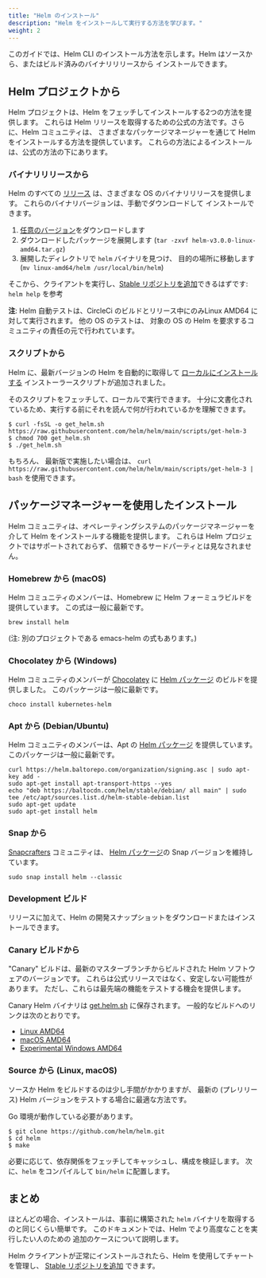 ```yaml
---
title: "Helm のインストール"
description: "Helm をインストールして実行する方法を学びます。"
weight: 2
---
```


このガイドでは、Helm CLI のインストール方法を示します。Helm はソースから、またはビルド済みのバイナリリリースから
インストールできます。

## Helm プロジェクトから

Helm プロジェクトは、Helm をフェッチしてインストールする2つの方法を提供します。
これらは Helm リリースを取得するための公式の方法です。さらに、Helm コミュニティは、
さまざまなパッケージマネージャーを通じて Helm をインストールする方法を提供しています。
これらの方法によるインストールは、公式の方法の下にあります。

### バイナリリリースから

Helm のすべての [リリース](https://github.com/helm/helm/releases) は、さまざまな OS のバイナリリリースを提供します。
これらのバイナリバージョンは、手動でダウンロードして
インストールできます。

1. [任意のバージョン](https://github.com/helm/helm/releases)をダウンロードします
2. ダウンロードしたパッケージを展開します (`tar -zxvf helm-v3.0.0-linux-amd64.tar.gz`)
3. 展開したディレクトリで `helm` バイナリを見つけ、
   目的の場所に移動します (`mv linux-amd64/helm /usr/local/bin/helm`)

そこから、クライアントを実行し、[Stable リポジトリを追加](https://helm.sh/docs/intro/quickstart/#initialize-a-helm-chart-repository)できるはずです: `helm help` を参考

**注**: Helm 自動テストは、CircleCi のビルドとリリース中にのみLinux AMD64 に対して実行されます。
他の OS のテストは、
対象の OS の Helm を要求するコミュニティの責任の元で行われています。

### スクリプトから

Helm に、最新バージョンの Helm を自動的に取得して
[ローカルにインストールする](https://raw.githubusercontent.com/helm/helm/main/scripts/get-helm-3)
インストーラースクリプトが追加されました。

そのスクリプトをフェッチして、ローカルで実行できます。
十分に文書化されているため、実行する前にそれを読んで何が行われているかを理解できます。

```console
$ curl -fsSL -o get_helm.sh https://raw.githubusercontent.com/helm/helm/main/scripts/get-helm-3
$ chmod 700 get_helm.sh
$ ./get_helm.sh
```

もちろん、
最新版で実施したい場合は、
`curl https://raw.githubusercontent.com/helm/helm/main/scripts/get-helm-3 | bash` を使用できます。


## パッケージマネージャーを使用したインストール

Helm コミュニティは、オペレーティングシステムのパッケージマネージャーを介して Helm をインストールする機能を提供します。
これらは Helm プロジェクトではサポートされておらず、
信頼できるサードパーティとは見なされません。

### Homebrew から (macOS)

Helm コミュニティのメンバーは、Homebrew に Helm フォーミュラビルドを提供しています。
この式は一般に最新です。

```console
brew install helm
```

(注: 別のプロジェクトである emacs-helm の式もあります。)

### Chocolatey から (Windows)

Helm コミュニティのメンバーが [Chocolatey](https://chocolatey.org/) に
[Helm パッケージ](https://chocolatey.org/packages/kubernetes-helm) のビルドを提供しました。
このパッケージは一般に最新です。

```console
choco install kubernetes-helm
```

### Apt から (Debian/Ubuntu)

Helm コミュニティのメンバーは、Apt の [Helm パッケージ](https://helm.baltorepo.com/stable/debian/) を提供しています。
このパッケージは一般に最新です。

```console
curl https://helm.baltorepo.com/organization/signing.asc | sudo apt-key add -
sudo apt-get install apt-transport-https --yes
echo "deb https://baltocdn.com/helm/stable/debian/ all main" | sudo tee /etc/apt/sources.list.d/helm-stable-debian.list
sudo apt-get update
sudo apt-get install helm
```

### Snap から

[Snapcrafters](https://github.com/snapcrafters) コミュニティは、
[Helm パッケージ](https://snapcraft.io/helm)の Snap バージョンを維持しています。

```console
sudo snap install helm --classic
```

### Development ビルド

リリースに加えて、Helm の開発スナップショットをダウンロードまたはインストールできます。

### Canary ビルドから

"Canary" ビルドは、最新のマスターブランチからビルドされた Helm ソフトウェアのバージョンです。
これらは公式リリースではなく、安定しない可能性があります。
ただし、これらは最先端の機能をテストする機会を提供します。

Canary Helm バイナリは [get.helm.sh](https://get.helm.sh) に保存されます。
一般的なビルドへのリンクは次のとおりです。

- [Linux AMD64](https://get.helm.sh/helm-canary-linux-amd64.tar.gz)
- [macOS AMD64](https://get.helm.sh/helm-canary-darwin-amd64.tar.gz)
- [Experimental Windows
  AMD64](https://get.helm.sh/helm-canary-windows-amd64.zip)

### Source から (Linux, macOS)

ソースか Helm をビルドするのは少し手間がかかりますが、
最新の (プレリリース) Helm バージョンをテストする場合に最適な方法です。

Go 環境が動作している必要があります。

```console
$ git clone https://github.com/helm/helm.git
$ cd helm
$ make
```

必要に応じて、依存関係をフェッチしてキャッシュし、構成を検証します。
次に、`helm` をコンパイルして `bin/helm` に配置します。

## まとめ

ほとんどの場合、インストールは、事前に構築された `helm` バイナリを取得するのと同じくらい簡単です。
このドキュメントでは、Helm でより高度なことを実行したい人のための
追加のケースについて説明します。

Helm クライアントが正常にインストールされたら、Helm を使用してチャートを管理し、
[Stable リポジトリを追加](https://helm.sh/docs/intro/quickstart/#initialize-a-helm-chart-repository) できます。
